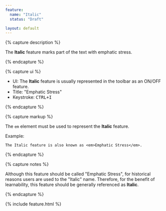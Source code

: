 ```yaml
---
feature:
  name: "Italic"
  status: "Draft"

layout: default
---
```


{% capture description %}

The **Italic** feature marks part of the text with emphatic stress.

{% endcapture %}

{% capture ui %}

 * UI: The **Italic** feature is usually represented in the toolbar as an ON/OFF feature.
 * Title: "Emphatic Stress"
 * Keystroke: <kbd>CTRL+I</kbd>

{% endcapture %}

{% capture markup %}

The `em` element must be used to represent the **Italic** feature.

Example:

```
The Italic feature is also known as <em>Emphatic Stress</em>.
```

{% endcapture %}

{% capture notes %}

Although this feature should be called "Emphatic Stress", for historical reasons users are used to the "Italic" name.
Therefore, for the benefit of learnability, this feature should be generally referenced as **Italic**.

{% endcapture %}

{% include feature.html %}
